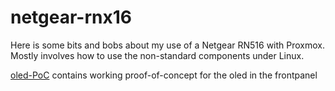 # netgear-rnx16

Here is some bits and bobs about my use of a Netgear RN516 with Proxmox.  
Mostly involves how to use the non-standard components under Linux.

[oled-PoC](oled-PoC) contains working proof-of-concept for the oled in the frontpanel
